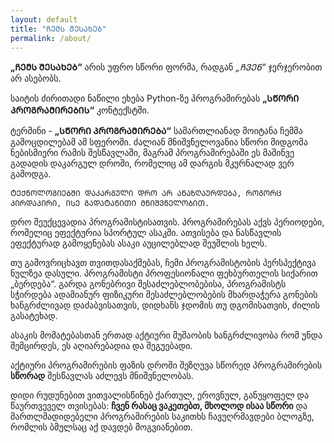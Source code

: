 ```yaml
---
layout: default
title: "ᲩᲔᲛᲡ ᲨᲔᲡᲐᲮᲔᲑ"
permalink: /about/
---
```


**„ᲩᲔᲛᲡ ᲨᲔᲡᲐᲮᲔᲑ“** არის უფრო სწორი ფორმა, რადგან *„ᲩᲕᲔᲜ“* ჯერჯერობით არ ასებობს.

საიტის ძირითადი ნაწილი ეხება Python-ზე პროგრამირებას **„ᲡᲬᲝᲠᲘ ᲞᲠᲝᲒᲠᲐᲛᲘᲠᲔᲑᲘᲡ“** კონტექსტში.

ტერმინი - **„ᲡᲬᲝᲠᲘ ᲞᲠᲝᲒᲠᲐᲛᲘᲠᲔᲑᲐ“** სამართლიანად მოიტანა ჩემმა გამოცდილებამ ამ სფეროში. ძალიან მნიშვნელოვანია სწორი მიდგომა ნებისმიერი რამის შესწავლაში, მაგრამ პროგრამირებაში ეს მაშინვე გადადის დაკარგულ  დროში, რომელიც ამ დარგის მკურნალად ვერ გამოდგა.

```Notice
ᲢᲔᲥᲜᲝᲚᲝᲒᲘᲔᲑᲨᲘ ᲓᲐᲙᲐᲠᲒᲣᲚᲘ ᲓᲠᲝ ᲐᲠ ᲐᲜᲐᲖᲦᲐᲣᲠᲓᲔᲑᲐ, ᲠᲝᲒᲝᲠᲪ ᲞᲘᲠᲓᲐᲞᲘᲠᲘ, ᲘᲡᲔ ᲒᲐᲓᲐᲢᲐᲜᲘᲗᲘ ᲛᲜᲘᲨᲕᲜᲔᲚᲝᲑᲘᲗ.
```
დრო შეუქცევადია პროგრამისტისათვის. პროგრამირებას აქვს პერიოდები, რომელიც ეფექტურია სპორტულ ასაკში. ათვისება და ნასწავლის ეფექტურად გამოყენებას ასაკი აუცილებლად შეუშლის ხელს.

თუ გამოვრიცხავთ თვითდასაქმებას, ჩემი პროგრამისტობის პერსპექტივა ნულზეა დასული. პროგრამისტი პროფესიონალი ფეხბურთელის სიქარით „ბერდება“. გარდა გონებრივი შესაძლებლობებისა, პროგრამისტს სჭირდება ადამიანურ ფიზიკური შესაძლებლობების მხარდაჭერა გონების ხანგრძლივად დაძაბვისათვის, დიდხანს ჯდომის თუ დგომისათვის, ძილის გასატეხად.

ასაკის მომატებასთან ერთად აქტიური მუშაობის ხანგრძლივობა რომ უნდა შემცირდეს, ეს აღიარებადია და შეგუებადი.

აქტიური პროგრამირების ფაზის დროში შეზღუვა სწორედ პროგრამირების **სწორად** შესწავლას აძლევს მნიშვნელობას.

დიდი რუდუნებით ვითვალისწინებ ქართულ, ეროვნულ, განუყოფელ  და წაურთვეველ თვისებას: **ჩვენ რასაც ვაკეთებთ, მხოლოდ ისაა სწორი** და მართლმადიდებელი  პროგრამირების საკითხს ჩავუღრმავდები ბლოგზე, რომლის ბმულსაც აქ დავდებ მოგვიანებით.
